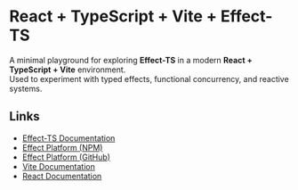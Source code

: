 # React + TypeScript + Vite + Effect-TS

A minimal playground for exploring **Effect-TS** in a modern **React + TypeScript + Vite** environment.  
Used to experiment with typed effects, functional concurrency, and reactive systems.

## Links
- [Effect-TS Documentation](https://effect.website)
- [Effect Platform (NPM)](https://www.npmjs.com/package/@effect/platform)
- [Effect Platform (GitHub)](https://github.com/Effect-TS/effect/blob/main/packages/platform/README.md#http-server)
- [Vite Documentation](https://vitejs.dev)
- [React Documentation](https://react.dev)
